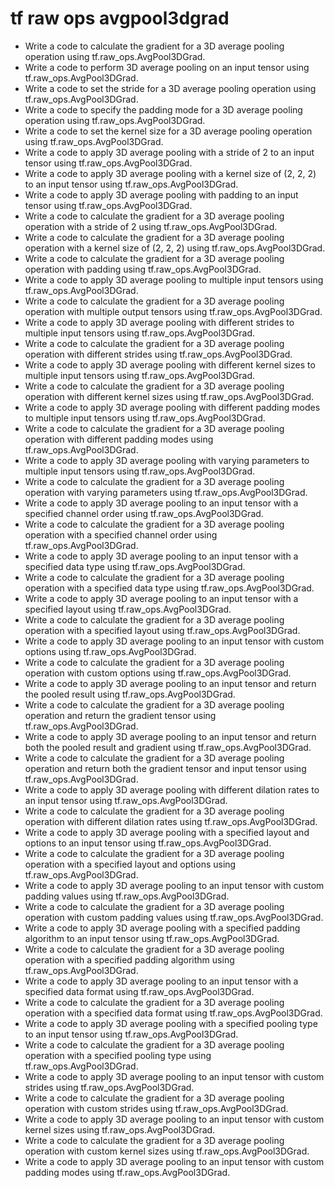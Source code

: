 # tf raw ops avgpool3dgrad

- Write a code to calculate the gradient for a 3D average pooling operation using tf.raw_ops.AvgPool3DGrad.
- Write a code to perform 3D average pooling on an input tensor using tf.raw_ops.AvgPool3DGrad.
- Write a code to set the stride for a 3D average pooling operation using tf.raw_ops.AvgPool3DGrad.
- Write a code to specify the padding mode for a 3D average pooling operation using tf.raw_ops.AvgPool3DGrad.
- Write a code to set the kernel size for a 3D average pooling operation using tf.raw_ops.AvgPool3DGrad.
- Write a code to apply 3D average pooling with a stride of 2 to an input tensor using tf.raw_ops.AvgPool3DGrad.
- Write a code to apply 3D average pooling with a kernel size of (2, 2, 2) to an input tensor using tf.raw_ops.AvgPool3DGrad.
- Write a code to apply 3D average pooling with padding to an input tensor using tf.raw_ops.AvgPool3DGrad.
- Write a code to calculate the gradient for a 3D average pooling operation with a stride of 2 using tf.raw_ops.AvgPool3DGrad.
- Write a code to calculate the gradient for a 3D average pooling operation with a kernel size of (2, 2, 2) using tf.raw_ops.AvgPool3DGrad.
- Write a code to calculate the gradient for a 3D average pooling operation with padding using tf.raw_ops.AvgPool3DGrad.
- Write a code to apply 3D average pooling to multiple input tensors using tf.raw_ops.AvgPool3DGrad.
- Write a code to calculate the gradient for a 3D average pooling operation with multiple output tensors using tf.raw_ops.AvgPool3DGrad.
- Write a code to apply 3D average pooling with different strides to multiple input tensors using tf.raw_ops.AvgPool3DGrad.
- Write a code to calculate the gradient for a 3D average pooling operation with different strides using tf.raw_ops.AvgPool3DGrad.
- Write a code to apply 3D average pooling with different kernel sizes to multiple input tensors using tf.raw_ops.AvgPool3DGrad.
- Write a code to calculate the gradient for a 3D average pooling operation with different kernel sizes using tf.raw_ops.AvgPool3DGrad.
- Write a code to apply 3D average pooling with different padding modes to multiple input tensors using tf.raw_ops.AvgPool3DGrad.
- Write a code to calculate the gradient for a 3D average pooling operation with different padding modes using tf.raw_ops.AvgPool3DGrad.
- Write a code to apply 3D average pooling with varying parameters to multiple input tensors using tf.raw_ops.AvgPool3DGrad.
- Write a code to calculate the gradient for a 3D average pooling operation with varying parameters using tf.raw_ops.AvgPool3DGrad.
- Write a code to apply 3D average pooling to an input tensor with a specified channel order using tf.raw_ops.AvgPool3DGrad.
- Write a code to calculate the gradient for a 3D average pooling operation with a specified channel order using tf.raw_ops.AvgPool3DGrad.
- Write a code to apply 3D average pooling to an input tensor with a specified data type using tf.raw_ops.AvgPool3DGrad.
- Write a code to calculate the gradient for a 3D average pooling operation with a specified data type using tf.raw_ops.AvgPool3DGrad.
- Write a code to apply 3D average pooling to an input tensor with a specified layout using tf.raw_ops.AvgPool3DGrad.
- Write a code to calculate the gradient for a 3D average pooling operation with a specified layout using tf.raw_ops.AvgPool3DGrad.
- Write a code to apply 3D average pooling to an input tensor with custom options using tf.raw_ops.AvgPool3DGrad.
- Write a code to calculate the gradient for a 3D average pooling operation with custom options using tf.raw_ops.AvgPool3DGrad.
- Write a code to apply 3D average pooling to an input tensor and return the pooled result using tf.raw_ops.AvgPool3DGrad.
- Write a code to calculate the gradient for a 3D average pooling operation and return the gradient tensor using tf.raw_ops.AvgPool3DGrad.
- Write a code to apply 3D average pooling to an input tensor and return both the pooled result and gradient using tf.raw_ops.AvgPool3DGrad.
- Write a code to calculate the gradient for a 3D average pooling operation and return both the gradient tensor and input tensor using tf.raw_ops.AvgPool3DGrad.
- Write a code to apply 3D average pooling with different dilation rates to an input tensor using tf.raw_ops.AvgPool3DGrad.
- Write a code to calculate the gradient for a 3D average pooling operation with different dilation rates using tf.raw_ops.AvgPool3DGrad.
- Write a code to apply 3D average pooling with a specified layout and options to an input tensor using tf.raw_ops.AvgPool3DGrad.
- Write a code to calculate the gradient for a 3D average pooling operation with a specified layout and options using tf.raw_ops.AvgPool3DGrad.
- Write a code to apply 3D average pooling to an input tensor with custom padding values using tf.raw_ops.AvgPool3DGrad.
- Write a code to calculate the gradient for a 3D average pooling operation with custom padding values using tf.raw_ops.AvgPool3DGrad.
- Write a code to apply 3D average pooling with a specified padding algorithm to an input tensor using tf.raw_ops.AvgPool3DGrad.
- Write a code to calculate the gradient for a 3D average pooling operation with a specified padding algorithm using tf.raw_ops.AvgPool3DGrad.
- Write a code to apply 3D average pooling to an input tensor with a specified data format using tf.raw_ops.AvgPool3DGrad.
- Write a code to calculate the gradient for a 3D average pooling operation with a specified data format using tf.raw_ops.AvgPool3DGrad.
- Write a code to apply 3D average pooling with a specified pooling type to an input tensor using tf.raw_ops.AvgPool3DGrad.
- Write a code to calculate the gradient for a 3D average pooling operation with a specified pooling type using tf.raw_ops.AvgPool3DGrad.
- Write a code to apply 3D average pooling to an input tensor with custom strides using tf.raw_ops.AvgPool3DGrad.
- Write a code to calculate the gradient for a 3D average pooling operation with custom strides using tf.raw_ops.AvgPool3DGrad.
- Write a code to apply 3D average pooling to an input tensor with custom kernel sizes using tf.raw_ops.AvgPool3DGrad.
- Write a code to calculate the gradient for a 3D average pooling operation with custom kernel sizes using tf.raw_ops.AvgPool3DGrad.
- Write a code to apply 3D average pooling to an input tensor with custom padding modes using tf.raw_ops.AvgPool3DGrad.